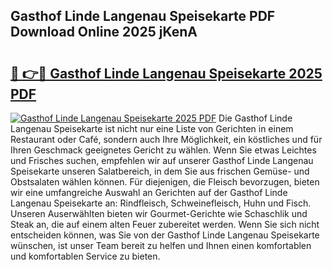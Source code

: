 ## Gasthof Linde Langenau Speisekarte PDF Download Online 2025 jKenA

# <h2><a href="http://gcd14ye.nevu.top/?p=Gasthof+Linde+Langenau+Speisekarte">🔗 👉🔴 Gasthof Linde Langenau Speisekarte 2025 PDF</a></h2>

[![Gasthof Linde Langenau Speisekarte 2025 PDF](https://i.imgur.com/dBaPXMq.png)](http://gcd14ye.nevu.top/?p=Gasthof+Linde+Langenau+Speisekarte)
Die Gasthof Linde Langenau Speisekarte ist nicht nur eine Liste von Gerichten in einem Restaurant oder Café, sondern auch Ihre Möglichkeit, ein köstliches und für Ihren Geschmack geeignetes Gericht zu wählen. Wenn Sie etwas Leichtes und Frisches suchen, empfehlen wir auf unserer Gasthof Linde Langenau Speisekarte unseren Salatbereich, in dem Sie aus frischen Gemüse- und Obstsalaten wählen können. Für diejenigen, die Fleisch bevorzugen, bieten wir eine umfangreiche Auswahl an Gerichten auf der Gasthof Linde Langenau Speisekarte an: Rindfleisch, Schweinefleisch, Huhn und Fisch. Unseren Auserwählten bieten wir Gourmet-Gerichte wie Schaschlik und Steak an, die auf einem alten Feuer zubereitet werden. Wenn Sie sich nicht entscheiden können, was Sie von der Gasthof Linde Langenau Speisekarte wünschen, ist unser Team bereit zu helfen und Ihnen einen komfortablen und komfortablen Service zu bieten.
